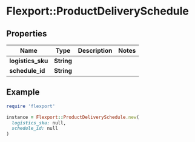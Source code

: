 # Flexport::ProductDeliverySchedule

## Properties

| Name | Type | Description | Notes |
| ---- | ---- | ----------- | ----- |
| **logistics_sku** | **String** |  |  |
| **schedule_id** | **String** |  |  |

## Example

```ruby
require 'flexport'

instance = Flexport::ProductDeliverySchedule.new(
  logistics_sku: null,
  schedule_id: null
)
```

